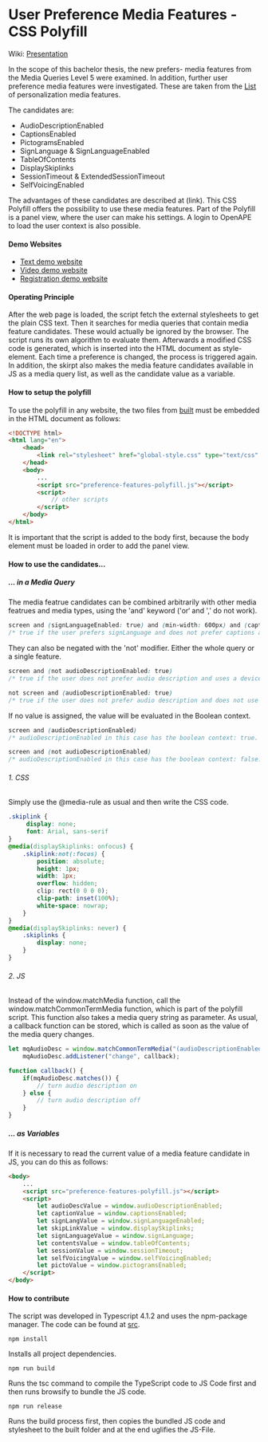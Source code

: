 # User Preference Media Features - CSS Polyfill

Wiki: [Presentation](https://gitlab.mi.hdm-stuttgart.de/ns107/ba-mq5/-/wikis/Presentation:-Common-Terms-as-Media-Features)

In the scope of this bachelor thesis, the new prefers- media features from the Media Queries Level 5 were examined. 
In addition, further user preference media features were investigated. These are taken from the [List](https://www.w3.org/WAI/APA/wiki/Media_features_use_cases_for_personalization) of personalization media features.

The candidates are:
* AudioDescriptionEnabled
* CaptionsEnabled
* PictogramsEnabled
* SignLanguage & SignLanguageEnabled
* TableOfContents
* DisplaySkiplinks
* SessionTimeout & ExtendedSessionTimeout
* SelfVoicingEnabled

The advantages of these candidates are described at (link). 
This CSS Polyfill offers the possibility to use these media features. 
Part of the Polyfill is a panel view, where the user can make his settings.
A login to OpenAPE to load the user context is also possible.

#### Demo Websites
- [Text demo website](https://gpii.eu/mq-5/example/text-website/index.html)
- [Video demo website](https://gpii.eu/mq-5/example/video/index.html)
- [Registration demo website](https://gpii.eu/mq-5/example/registration-website/index.html)

#### Operating Principle
After the web page is loaded, the script fetch the external stylesheets to get the plain CSS text. 
Then it searches for media queries that contain media feature candidates. 
These would actually be ignored by the browser. 
The script runs its own algorithm to evaluate them. 
Afterwards a modified CSS code is generated, which is inserted into the HTML document as style-element. 
Each time a preference is changed, the process is triggered again.
In addition, the skirpt also makes the media feature candidates available in JS as a media query list, as well as the candidate value as a variable. 

#### How to setup the polyfill
To use the polyfill in any website, the two files from [built](https://gitlab.mi.hdm-stuttgart.de/ns107/ba-mq5/-/tree/master/built) must be embedded in the HTML document as follows:

```html
<!DOCTYPE html>
<html lang="en">
    <head>
        <link rel="stylesheet" href="global-style.css" type="text/css" />    
    </head>
    <body>
        ...
        <script src="preference-features-polyfill.js"></script>
        <script>
            // other scripts
        </script>
    </body>
</html>
```
It is important that the script is added to the body first, because the body element must be loaded in order to add the panel view.

#### How to use the candidates...
##### ... in a Media Query
The media featrue candidates can be combined arbitrarily with other media featrues and media types, using the 'and' keyword ('or‘ and ',' do not work).   

```css
screen and (signLanguageEnabled: true) and (min-width: 600px) and (captionsEnabled: false)
/* true if the user prefers signLanguage and does not prefer captions and has a screen width of min 600px. */
```
They can also be negated with the 'not' modifier. Either the whole query or a single feature.

```css
screen and (not audioDescriptionEnabled: true) 
/* true if the user does not prefer audio description and uses a device of the type screen. */
```
```css
not screen and (audioDescriptionEnabled: true) 
/* true if the user does not prefer audio description and does not use a device of the type screen. */
```

If no value is assigned, the value will be evaluated in the Boolean context.  

```css
screen and (audioDescriptionEnabled) 
/* audioDescriptionEnabled in this case has the boolean context: true. So the query will be true if the user prefers audio description */
```
```css
screen and (not audioDescriptionEnabled) 
/* audioDescriptionEnabled in this case has the boolean context: false. So the query will be true if the user does not prefer audio description */
```

###### 1. CSS
Simply use the @media-rule as usual and then write the CSS code. 

```css
.skiplink {
     display: none;
     font: Arial, sans-serif
}
@media(displaySkiplinks: onfocus) {
    .skiplink:not(:focus) {
        position: absolute;
        height: 1px;
        width: 1px;
        overflow: hidden;
        clip: rect(0 0 0 0);
        clip-path: inset(100%);
        white-space: nowrap;
    }
}
@media(displaySkiplinks: never) {
    .skiplinks {
        display: none;
    }
}
```

###### 2. JS
Instead of the window.matchMedia function, call the window.matchCommonTermMedia function, which is part of the polyfill script. 
This function also takes a media query string as parameter. 
As usual, a callback function can be stored, which is called as soon as the value of the media query changes. 
```javascript
let mqAudioDesc = window.matchCommonTermMedia("(audioDescriptionEnabled)")
    mqAudioDesc.addListener("change", callback);

function callback() {
    if(mqAudioDesc.matches()) {
        // turn audio description on
    } else {
        // turn audio description off
    }
}
```

##### ... as Variables
If it is necessary to read the current value of a media feature candidate in JS, you can do this as follows:
```html
<body>
    ...
    <script src="preference-features-polyfill.js"></script>
    <script>
        let audioDescValue = window.audioDescriptionEnabled;
        let captionValue = window.captionsEnabled;
        let signLangValue = window.signLanguageEnabled;
        let skipLinkValue = window.displaySkiplinks;
        let signLanguageValue = window.signLanguage;
        let contentsValue = window.tableOfContents;
        let sessionValue = window.sessionTimeout;
        let selfVoicingValue = window.selfVoicingEnabled;
        let pictoValue = window.pictogramsEnabled;
    </script>
</body>
```

#### How to contribute
The script was developed in Typescript 4.1.2 and uses the npm-package manager.
The code can be found at [src](https://gitlab.mi.hdm-stuttgart.de/ns107/ba-mq5/-/tree/master/src).
```
npm install 
```
Installs all project dependencies.
```
npm run build
```
Runs the tsc command to compile the TypeScript code to JS Code first and then runs browsify to bundle the JS code.    
```
npm run release
```
Runs the build process first, then copies the bundled JS code and stylesheet to the built folder and at the end uglifies the JS-File.


